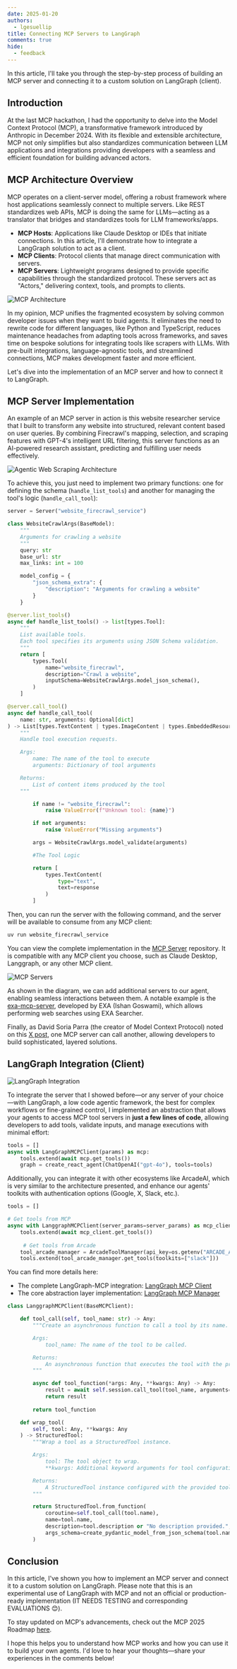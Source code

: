 ```yaml
---
date: 2025-01-20
authors:
  - lgesuellip
title: Connecting MCP Servers to LangGraph
comments: true
hide:
  - feedback
---
```


<style>
.md-content {
    text-align: justify;
}
</style>

In this article, I'll take you through the step-by-step process of building an MCP server and connecting it to a custom solution on LangGraph (client).

<!-- more -->

## Introduction

At the last MCP hackathon, I had the opportunity to delve into the Model Context Protocol (MCP), a transformative framework introduced by Anthropic in December 2024. With its flexible and extensible architecture, MCP not only simplifies but also standardizes communication between LLM applications and integrations providing developers with a seamless and efficient foundation for building advanced actors.

## MCP Architecture Overview

MCP operates on a client-server model, offering a robust framework where host applications seamlessly connect to multiple servers.
Like REST standardizes web APIs, MCP is doing the same for LLMs—acting as a translator that bridges and standardizes tools for LLM frameworks/apps.

 - **MCP Hosts**: Applications like Claude Desktop or IDEs that initiate connections. In this article, I'll demonstrate how to integrate a LangGraph solution to act as a client.
 - **MCP Clients**: Protocol clients that manage direct communication with servers.
 - **MCP Servers**: Lightweight programs designed to provide specific capabilities through the standardized protocol. These servers act as "Actors," delivering context, tools, and prompts to clients.

![MCP Architecture](../../assets/mcp_architecture.png)

In my opinion, MCP unifies the fragmented ecosystem by solving common developer issues when they want to buid agents. It eliminates the need to rewrite code for different languages, like Python and TypeScript, reduces maintenance headaches from adapting tools across frameworks, and saves time on bespoke solutions for integrating tools like scrapers with LLMs. With pre-built integrations, language-agnostic tools, and streamlined connections, MCP makes development faster and more efficient.

Let's dive into the implementation of an MCP server and how to connect it to LangGraph.

## MCP Server Implementation

An example of an MCP server in action is this website researcher service that I built to transform any website into structured, relevant content based on user queries. By combining Firecrawl's mapping, selection, and scraping features with GPT-4's intelligent URL filtering, this server functions as an AI-powered research assistant, predicting and fulfilling user needs effectively.

![Agentic Web Scraping Architecture](../../assets/mcp_web_firecrawl_server.png)

To achieve this, you just need to implement two primary functions: one for defining the schema (`handle_list_tools`) and another for managing the tool's logic (`handle_call_tool`):

```python
server = Server("website_firecrawl_service")

class WebsiteCrawlArgs(BaseModel):
    """
    Arguments for crawling a website
    """
    query: str
    base_url: str
    max_links: int = 100

    model_config = {
        "json_schema_extra": {
            "description": "Arguments for crawling a website"
        }
    }

@server.list_tools()
async def handle_list_tools() -> list[types.Tool]:
    """
    List available tools.
    Each tool specifies its arguments using JSON Schema validation.
    """
    return [
        types.Tool(
            name="website_firecrawl",
            description="Crawl a website",
            inputSchema=WebsiteCrawlArgs.model_json_schema(),
        )
    ]

@server.call_tool()
async def handle_call_tool(
    name: str, arguments: Optional[dict]
) -> List[types.TextContent | types.ImageContent | types.EmbeddedResource]:
    """
    Handle tool execution requests.

    Args:
        name: The name of the tool to execute
        arguments: Dictionary of tool arguments

    Returns:
        List of content items produced by the tool
    """

        if name != "website_firecrawl":
            raise ValueError(f"Unknown tool: {name}")

        if not arguments:
            raise ValueError("Missing arguments")

        args = WebsiteCrawlArgs.model_validate(arguments)

        #The Tool Logic

        return [
            types.TextContent(
                type="text",
                text=response
            )
        ]
```

Then, you can run the server with the following command, and the server will be available to consume from any MCP client:

```bash
uv run website_firecrawl_service
```

You can view the complete implementation in the [MCP Server](https://github.com/lgesuellip/researcher_agent/tree/main/servers) repository. It is compatible with any MCP client you choose, such as Claude Desktop, Langgraph, or any other MCP client.

![MCP Servers](../../assets/mcp_servers.png)

As shown in the diagram, we can add additional servers to our agent, enabling seamless interactions between them. A notable example is the [exa-mcp-server](https://github.com/exa-labs/exa-mcp-server), developed by EXA (Ishan Goswami), which allows performing web searches using EXA Searcher.

Finally, as David Soria Parra (the creator of Model Context Protocol) noted on this [X post](https://x.com/lgesuelli_p/status/1866622405340434490), one MCP server can call another, allowing developers to build sophisticated, layered solutions.

## LangGraph Integration (Client)

![LangGraph Integration](../../assets/mcp_server-client.png)

To integrate the server that I showed before—or any server of your choice—with LangGraph, a low code agentic framework, the best for complex workflows or fine-grained control, I implemented an abstraction that allows your agents to access MCP tool servers in **just a few lines of code**, allowing developers to add tools, validate inputs, and manage executions with minimal effort:

```python
tools = []
async with LangGraphMCPClient(params) as mcp:
    tools.extend(await mcp.get_tools())
    graph = create_react_agent(ChatOpenAI("gpt-4o"), tools=tools)
```
Additionally, you can integrate it with other ecosystems like ArcadeAI, which is very similar to the architecture presented, and enhance our agents' toolkits with authentication options (Google, X, Slack, etc.).

```python
tools = []

# Get tools from MCP
async with LanggraphMCPClient(server_params=server_params) as mcp_client:
    tools.extend(await mcp_client.get_tools())
    
     # Get tools from Arcade
    tool_arcade_manager = ArcadeToolManager(api_key=os.getenv("ARCADE_API_KEY"))
    tools.extend(tool_arcade_manager.get_tools(toolkits=["slack"]))
```

You can find more details here:
 
- The complete LangGraph-MCP integration: [LangGraph MCP Client](https://github.com/lgesuellip/researcher_agent/tree/main/core)
- The core abstraction layer implementation: [LangGraph MCP Manager](https://github.com/lgesuellip/researcher_agent/blob/main/core/clients/langgraph/client.py)


```python
class LanggraphMCPClient(BaseMCPClient):

    def tool_call(self, tool_name: str) -> Any:
        """Create an asynchronous function to call a tool by its name.

        Args:
            tool_name: The name of the tool to be called.

        Returns:
            An asynchronous function that executes the tool with the provided arguments.
        """

        async def tool_function(*args: Any, **kwargs: Any) -> Any:
            result = await self.session.call_tool(tool_name, arguments=kwargs)
            return result
        
        return tool_function

    def wrap_tool(
        self, tool: Any, **kwargs: Any
    ) -> StructuredTool:
        """Wrap a tool as a StructuredTool instance.

        Args:
            tool: The tool object to wrap.
            **kwargs: Additional keyword arguments for tool configuration.

        Returns:
            A StructuredTool instance configured with the provided tool and arguments.
        """

        return StructuredTool.from_function(
            coroutine=self.tool_call(tool.name),
            name=tool.name,
            description=tool.description or "No description provided.",
            args_schema=create_pydantic_model_from_json_schema(tool.name, tool.inputSchema),
        )
```

## Conclusion

In this article, I've shown you how to implement an MCP server and connect it to a custom solution on LangGraph.
Please note that this is an experimental use of LangGraph with MCP and not an official or production-ready implementation (IT NEEDS TESTING and corresponding EVALUATIONS 😊).

To stay updated on MCP's advancements, check out the MCP 2025 Roadmap [here](https://modelcontextprotocol.io/development/roadmap). 

I hope this helps you to understand how MCP works and how you can use it to build your own agents.
I'd love to hear your thoughts—share your experiences in the comments below!